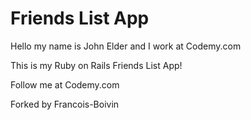 # Friends List App

Hello my name is John Elder and I work at Codemy.com

This is my Ruby on Rails Friends List App!

Follow me at Codemy.com

Forked by Francois-Boivin

